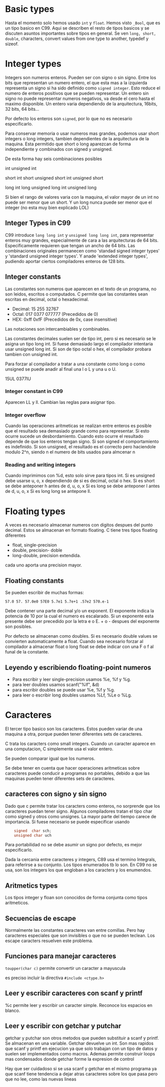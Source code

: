 # Basic types

Hasta el momento solo hemos usado ```int``` y  ```float```. Hemos visto ```_Bool```, que es un tipo basico en C99. Aqui se describen el resto de tipos basicos y se discuten asuntos importantes sobre tipos en general. Se ven ```long, short, double```, characters, convert values from one type to another, typedef y sizeof.

# Integer types

Integers son numeros enteros. Pueden ser con signo o sin signo. Entre los bits que representan un numero entero, el que esta mas a la izquierda representa un signo si ha sido definido como ```signed integer```. Esto reduce el numero de enteros positivos que se pueden representar.
Un entero sin signo no puede representar numeros negativos, va desde el cero hasta el maximo disponible.
Un entero varia dependiendo de la arquitectura, 16bits, 32 bits, 64 bits...

Por defecto los enteros son ```signed```, por lo que no es necesario especificarlo.

Para conservar memoria o usar numeros mas grandes, podemos usar short integers o long integers, tambien dependientes de la arquitectura de la maquina. Esta permitido que short o long aparezcan de forma independiente y combinados con signed y unsigned.

De esta forma hay seis combinaciones posibles

int 
unsigned int

short int
short
unsigned short int
unsigned short

long int
long
unsigned long int
unsigned long

Si bien el rango de valores varia con la maquina, el valor mayor de un  int no puede ser menor que un short. Y un long nunca puede ser menor que el integer (no esta muy bien explicado LOL)

## Integer Types in C99

C99 introduce ```long long int``` y ```unsigned long long int```, para representar enteros muy grandes, especialmente de cara a las arquitecturas de 64 bits. Especificamente requieren que tengan un ancho de 64 bits. Las combinaciones originales permanecen como 'standad signed integer types' y 'standard unsigned integer types'.
Y anade 'extended integer types', pudiendo aportar ciertos compiladores enteros de 128 bits.

## Integer constants

Las constantes son numeros que aparecen en el texto de un programa, no son leidos, escritos o computados. C permite que las constantes sean escritas en decimal, octal o hexadecimal.

* Decimal:      15       255    32767
* Octal:        017    0377   077777 (Precedidos de 0)
* HEX:          0xff    0xfF    (Precedidos de 0x, case insensitive)

Las notaciones son intercambiables y combinables.

Las constantes decimales suelen ser de tipo int, pero si es necesario se le asigna un tipo long int. Si fuese demasiado largo el compilador intentaria usar unsigned long int.
Si son de tipo octal o hex, el compilador probara tambien con unsigned int.

Para forzar al compilador a tratar a una constante como long o como unsigned se puede anadir al final una l o L y una u o U.

15UL    0377lU

### Integer constant in C99

Aparecen LL y ll.
Cambian las reglas para asignar tipo.

### Integer overflow

Cuando las operaciones aritmeticas se realizan entre enteros es posible que el resultado sea demasiado grande como para representar. Si esto ocurre sucede un desbordamiento.
Cuando esto ocurre el resultado depende de que los enteros tengan signo.
Si son signed el comportamiento es indefinido.
Si son unsigned, el resultado es el correcto pero haciendole modulo 2^n, siendo n el numero de bits usados para almcenar n

### Reading and writing integers

Cuando imprimimos con %d, esto solo sirve para tipos int. Si es unsigned debe usarse u, o, x dependiendo de si es decimal, octal o hex.
Si es short se debe anteponer h antes de d, u, o, x
Si es long se debe anteponer l antes de d, u, o, x
Si es long long se antepone ll.


# Floating types

A veces es necesario almacenar numeros con digitos despues del punto decimal. Estos se almacenan en formato floating.
C tiene tres tipos floating diferentes

* float, single-precision
* double, precision- doble
* long-double, precision extendida.

cada uno aporta una precision mayor.

## Floating constants

Se pueden escribir de muchas formas:

```57.0 57. 57.0e0 57E0 5.7e1 5.7e+1 .57e2 570.e-1```

Debe contener una parte decimal y/o un exponent. El exponente indica la potencia de 10 por la cual el numero es escalarado. Si un exponente esta presente debe ser precedido por la letra e o E. + o - despues del exponente son posibles.

Por defecto se almacenan como doubles. Si es necesario double values se convierten automaticamente a float.
Cuando sea necesario forzar al compilador a almacenar float o long float se debe indicar con una F o f al funal de la constante.

## Leyendo y escribiendo floating-point numeros

* Para escribir y leer single-precision usamos %e, %f y %g.
* para leer doubles usamos scanf("%lf", &d)
* para escribir doubles se puede usar %e, %f y %g.
* para leer o escribir long doubles usamos %Lf, %Le o %Lg.

# Caracteres

El tercer tipo basico son los caracteres. Estos pueden variar de una maquina a otra, porque pueden tener diferentes sets de caracteres.

C trata los caracters como small integers. Cuando un caracter aparece en una computacion, C simplemente usa el valor entero.

Se pueden comparar igual que los numeros.

Se debe tener en cuenta que hacer operaciones aritmeticas sobre caracteres puede conducir a programas no portables, debido a que las maquinas pueden tener diferentes sets de caracteres.

## caracteres con signo y sin signo

Dado que c permite tratar los caracters como enteros, no sorprende que los caracteres puedan tener signo. Algunos compiladores tratan el tipo char como signed y otros como unsignes.
La mayor parte del tiempo carece de importancia. Si fuese necesario se puede especificar usando

```c
    signed  char sch;
    unsigned char uch
```

Para portabilidad no se debe asumir un signo por defecto, es mejor especificarlo.

Dada la cercania entre caracteres y integers, C89 usa el termino Integrals, para referirse a su conjunto. Los tipos enumerados tb lo son.
En C99 no se usa, son los integers los que engloban a los caracters y los enumendos.

## Aritmetics types

Los tipos integer y floan son conocidos de forma conjunta como tipos aritmeticos.

## Secuencias de escape

Normalmente las constantes caracteres van entre comillas. Pero hay caracteres especiales que son invisibles o que no se pueden teclean. Los escape caracters resuelven este problema.

## Funciones para manejar caracteres

```toupper(char c)``` permite convertir un caracter a mayuscula

es preciso incluir la directiva ```#include <ctype.h>```

## Leer y escribir caracteres con scanf y printf

%c permite leer y escribir un caracter simple.
Reconoce los espacios en blanco.

## Leer y escribir con getchar y putchar
getchar y putchar son otros metodos que pueden substituir a scanf y printf. Se almacenan en una variable. Getchar devuelve un int.
Son mas rapidos que scanf y printf en ejecucion ya que solo trabajan con un tipo de datos y suelen ser implementados como macros.
Ademas permite construir loops mas condensados donde getchar forme la expresion de control

Hay que ser cuidadoso si se usa scanf y getchar en el mismo programa ya que scanf tiene tendencia a dejar atras caracteres sobre los que pasa pero que no lee, como las nuevas lineas

